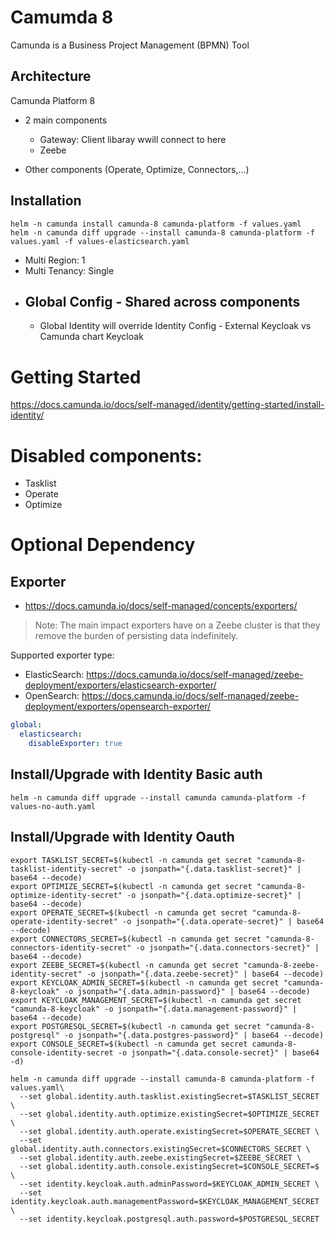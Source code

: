 # Camumda 8

Camunda is a Business Project Management (BPMN) Tool
## Architecture
Camunda Platform 8
- 2 main components
  - Gateway: Client libaray wwill connect to here
  - Zeebe

- Other components (Operate, Optimize, Connectors,...)
## Installation
```
helm -n camunda install camunda-8 camunda-platform -f values.yaml
helm -n camunda diff upgrade --install camunda-8 camunda-platform -f values.yaml -f values-elasticsearch.yaml
```

- Multi Region: 1 
- Multi Tenancy: Single
- Global Config - Shared across components
  - 
  - Global Identity will override Identity Config - External Keycloak vs Camunda chart Keycloak 

# Getting Started
https://docs.camunda.io/docs/self-managed/identity/getting-started/install-identity/

# Disabled components:
- Tasklist
- Operate
- Optimize

# Optional Dependency
## Exporter 
- https://docs.camunda.io/docs/self-managed/concepts/exporters/
> Note: The main impact exporters have on a Zeebe cluster is that they remove the burden of persisting data indefinitely.

Supported exporter type:
- ElasticSearch: https://docs.camunda.io/docs/self-managed/zeebe-deployment/exporters/elasticsearch-exporter/
- OpenSearch: https://docs.camunda.io/docs/self-managed/zeebe-deployment/exporters/opensearch-exporter/
```yaml
global:
  elasticsearch:
    disableExporter: true
```

## Install/Upgrade with Identity Basic auth
```
helm -n camunda diff upgrade --install camunda camunda-platform -f values-no-auth.yaml
```
## Install/Upgrade with Identity Oauth
```
export TASKLIST_SECRET=$(kubectl -n camunda get secret "camunda-8-tasklist-identity-secret" -o jsonpath="{.data.tasklist-secret}" | base64 --decode)
export OPTIMIZE_SECRET=$(kubectl -n camunda get secret "camunda-8-optimize-identity-secret" -o jsonpath="{.data.optimize-secret}" | base64 --decode)
export OPERATE_SECRET=$(kubectl -n camunda get secret "camunda-8-operate-identity-secret" -o jsonpath="{.data.operate-secret}" | base64 --decode)
export CONNECTORS_SECRET=$(kubectl -n camunda get secret "camunda-8-connectors-identity-secret" -o jsonpath="{.data.connectors-secret}" | base64 --decode)
export ZEEBE_SECRET=$(kubectl -n camunda get secret "camunda-8-zeebe-identity-secret" -o jsonpath="{.data.zeebe-secret}" | base64 --decode)
export KEYCLOAK_ADMIN_SECRET=$(kubectl -n camunda get secret "camunda-8-keycloak" -o jsonpath="{.data.admin-password}" | base64 --decode)
export KEYCLOAK_MANAGEMENT_SECRET=$(kubectl -n camunda get secret "camunda-8-keycloak" -o jsonpath="{.data.management-password}" | base64 --decode)
export POSTGRESQL_SECRET=$(kubectl -n camunda get secret "camunda-8-postgresql" -o jsonpath="{.data.postgres-password}" | base64 --decode)
export CONSOLE_SECRET=$(kubectl -n camunda get secret camunda-8-console-identity-secret -o jsonpath="{.data.console-secret}" | base64 -d)
```

```
helm -n camunda diff upgrade --install camunda-8 camunda-platform -f values.yaml\
  --set global.identity.auth.tasklist.existingSecret=$TASKLIST_SECRET \
  --set global.identity.auth.optimize.existingSecret=$OPTIMIZE_SECRET \
  --set global.identity.auth.operate.existingSecret=$OPERATE_SECRET \
  --set global.identity.auth.connectors.existingSecret=$CONNECTORS_SECRET \
  --set global.identity.auth.zeebe.existingSecret=$ZEEBE_SECRET \
  --set global.identity.auth.console.existingSecret=$CONSOLE_SECRET=$ \
  --set identity.keycloak.auth.adminPassword=$KEYCLOAK_ADMIN_SECRET \
  --set identity.keycloak.auth.managementPassword=$KEYCLOAK_MANAGEMENT_SECRET \
  --set identity.keycloak.postgresql.auth.password=$POSTGRESQL_SECRET
```
